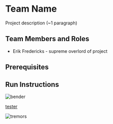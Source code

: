 # Team Name

Project description (~1 paragraph)

## Team Members and Roles

* Erik Fredericks - supreme overlord of project
  
## Prerequisites

## Run Instructions

![bender](https://media.tenor.com/vTNSLR0PB5YAAAAC/futurama-bender.gif)

[tester](https://i.imgur.com/mj44Lrh.gif)

![tremors](https://i.imgur.com/4m3UPq3.jpeg)
